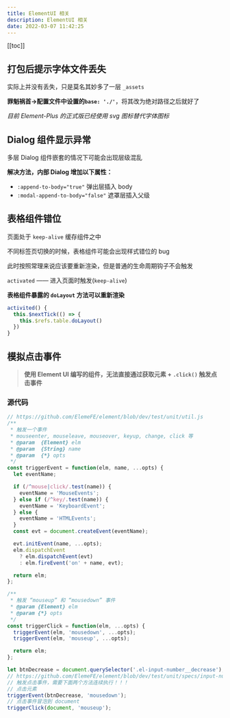 ```yaml
---
title: ElementUI 相关
description: ElementUI 相关
date: 2022-03-07 11:42:25
---
```


[[toc]]

## 打包后提示字体文件丢失

实际上并没有丢失，只是莫名其妙多了一层 `_assets`

**罪魁祸首->配置文件中设置的`base: './'`**，将其改为绝对路径之后就好了

*目前 Element-Plus 的正式版已经使用 svg 图标替代字体图标*

## Dialog 组件显示异常

多层 Dialog 组件嵌套的情况下可能会出现层级混乱

**解决方法，内部 Dialog 增加以下属性：**
  - `:append-to-body="true"` 弹出层插入 body
  - `:modal-append-to-body="false"` 遮罩层插入父级

## 表格组件错位

页面处于 `keep-alive` 缓存组件之中

不同标签页切换的时候，表格组件可能会出现样式错位的 bug

此时按照常理来说应该要重新渲染，但是普通的生命周期钩子不会触发

`activated` —— 进入页面时触发(`keep-alive`)

**表格组件暴露的 `doLayout` 方法可以重新渲染**

```js
activited() {
  this.$nextTick(() => {
    this.$refs.table.doLayout()
  })
}
```

## 模拟点击事件

> **使用 Element UI 编写的组件，无法直接通过获取元素 + `.click()` 触发点击事件**

<script setup>
const data = [
  `.click() 直接触发——失败`,
  `document.createEvent() 专业模拟——失败`,
  `<strong>阅读 Element UI 的单元测试源码——成功</strong>`
];
</script>

<Step
  title="尝试历程"
  :data="data"
/>

### 源代码

```js
// https://github.com/ElemeFE/element/blob/dev/test/unit/util.js
/**
 * 触发一个事件
 * mouseenter, mouseleave, mouseover, keyup, change, click 等
 * @param  {Element} elm
 * @param  {String} name
 * @param  {*} opts
 */
const triggerEvent = function(elm, name, ...opts) {
  let eventName;

  if (/^mouse|click/.test(name)) {
    eventName = 'MouseEvents';
  } else if (/^key/.test(name)) {
    eventName = 'KeyboardEvent';
  } else {
    eventName = 'HTMLEvents';
  }
  const evt = document.createEvent(eventName);

  evt.initEvent(name, ...opts);
  elm.dispatchEvent
    ? elm.dispatchEvent(evt)
    : elm.fireEvent('on' + name, evt);

  return elm;
};

/**
 * 触发 “mouseup” 和 “mousedown” 事件
 * @param {Element} elm
 * @param {*} opts
 */
const triggerClick = function(elm, ...opts) {
  triggerEvent(elm, 'mousedown', ...opts);
  triggerEvent(elm, 'mouseup', ...opts);

  return elm;
};

let btnDecrease = document.querySelector('.el-input-number__decrease');
// https://github.com/ElemeFE/element/blob/dev/test/unit/specs/input-number.spec.js#L128
// 触发点击事件，需要下面两个方法连续执行！！！
// 点击元素
triggerEvent(btnDecrease, 'mousedown');
// 点击事件冒泡到 document
triggerClick(document, 'mouseup');
```